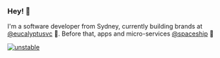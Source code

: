 ### Hey! 👋

I'm a software developer from Sydney, currently building brands at [@eucalyptusvc](https://www.eucalyptus.vc) 🐨. Before that, apps and micro-services [@spaceship](https://www.spaceship.com.au) 🚀

[![unstable](http://badges.github.io/stability-badges/dist/unstable.svg)](http://github.com/badges/stability-badges)
